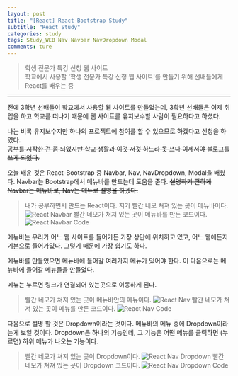 ```yaml
---
layout: post  
title: "[React] React-Bootstrap Study"  
subtitle: "React Study"  
categories: study  
tags: Study_WEB Nav Navbar NavDropdown Modal  
comments: ture  
---
```


> 학생 전문가 특강 신청 웹 사이트  
> 학교에서 사용할 '학생 전문가 특강 신청 웹 사이트'를 만들기 위해 선배들에게 React를 배우는 중  

---

전에 3학년 선배들이 학교에서 사용할 웹 사이트를 만들었는데, 3학년 선배들은 이제 취업을 하고 학교를 떠나기 때문에 웹 사이트를 유지보수할 사람이 필요하다고 하셨다.  

나는 비록 유지보수지만 하나의 프로젝트에 참여를 할 수 있으므로 하겠다고 신청을 하였다.  
~~공부를 시작한 건 좀 되었지만 학교 생활과 이것 저것 하느라 못 쓰다 이제서야 블로그를 쓰게 되었다.~~

오늘 배운 것은 React-Bootstrap 중 Navbar, Nav, NavDropdown, Modal을 배웠다.
Navbar는 Bootstrap에서 메뉴바를 만드는데 도움을 준다.
~~설명하기 편하게 Navbar는 메뉴바로, Nav는 메뉴로 설명을 하겠다.~~

> 내가 공부하면서 만드는 React이다.
> 저기 빨간 네모 쳐져 있는 곳이 메뉴바이다.
![React Navbar](https://Junhong0209.github.io/assets/img/React_Study/Navbar.jpg)
> 빨간 네모가 쳐져 있는 곳이 메뉴바를 만든 코드이다.
![React Navbar Code](https://Junhong0209.github.io/assets/img/React_study/Navbar_Code.jpg)

메뉴바는 우리가 어느 웹 사이트를 들어가든 가장 상단에 위치하고 있고, 어느 웹에든지 기본으로 들어가있다. 그렇기 때문에 가장 쉽기도 하다.  

메뉴바를 만들었으면 메뉴바에 들어갈 여러가지 메뉴가 있어야 한다.
이 다음으로는 메뉴바에 들어갈 메뉴들을 만들었다.

메뉴는 누르면 링크가 연결되어 있는곳으로 이동하게 된다.

> 빨간 네모가 쳐져 있는 곳이 메뉴바안의 메뉴이다.
![React Nav](https://Junhong0209.github.io/assets/img/React_Study/Nav.jpg)
> 빨간 네모가 쳐져 있는 곳이 메뉴를 만든 코드이다.
![React Nav Code](https://Junhong0209.github.io/assets/img/React_study/Nav_Code.jpg)

다음으로 설명 할 것은 Dropdown이라는 것이다.
메뉴바의 메뉴 중에 Dropdown이라는게 보일 것이다. Dropdown은 하나의 기능인데, 그 기능은 어떤 메뉴를 클릭하면 (누르면) 하위 메뉴가 나오는 기능이다.  

> 빨간 네모가 쳐져 있는 곳이 Dropdown이다.
![React Nav Dropdown](https://Junhong0209.github.io/assets/img/React_study/Nav_Dropdown.jpg)
> 빨간 네모가 쳐져 있는 곳이 Dropdown 코드이다.
![React Nav Dropdown Code](https://Junhong0209.github.io/assets/img/React_study/Nav_Dropdown_Code.jpg)